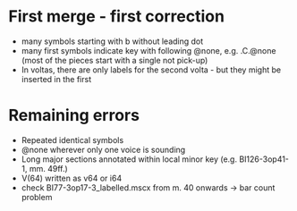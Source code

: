# First merge - first correction

* many symbols starting with b without leading dot
* many first symbols indicate key with following @none, e.g. .C.@none (most of the pieces start with a single not pick-up)
* In voltas, there are only labels for the second volta - but they might be inserted in the first

# Remaining errors

* Repeated identical symbols
* @none wherever only one voice is sounding
* Long major sections annotated within local minor key (e.g. BI126-3op41-1, mm. 49ff.)
* V(64) written as v64 or i64
* check BI77-3op17-3_labelled.mscx from m. 40 onwards -> bar count problem